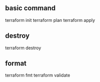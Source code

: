 ## basic command

terraform init
terraform plan
terraform apply

## destroy

terraform destroy

## format

terraform fmt
terraform validate
